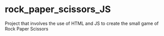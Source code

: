 # rock_paper_scissors_JS
Project that involves the use of HTML and JS to create the small game of Rock Paper Scissors
